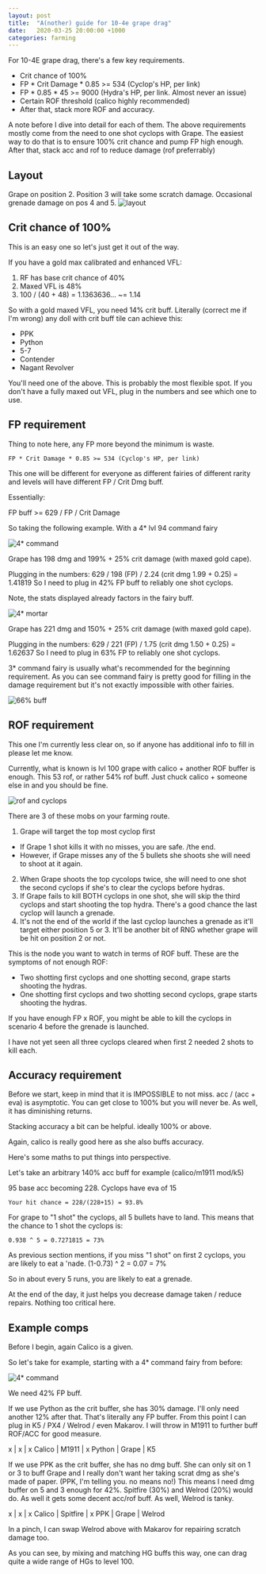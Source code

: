 ```yaml
---
layout: post
title:  "A(nother) guide for 10-4e grape drag"
date:   2020-03-25 20:00:00 +1000
categories: farming
---
```


For 10-4E grape drag, there's a few key requirements.
- Crit chance of 100%
- FP * Crit Damage * 0.85 >= 534 (Cyclop's HP, per link)
- FP * 0.85 * 45 >= 9000 (Hydra's HP, per link. Almost never an issue)
- Certain ROF threshold (calico highly recommended)
- After that, stack more ROF and accuracy.

A note before I dive into detail for each of them. The above requirements
mostly come from the need to one shot cyclops with Grape. The easiest way
to do that is to ensure 100% crit chance and pump FP high enough. After that,
stack acc and rof to reduce damage (rof preferrably)

## Layout

Grape on position 2. Position 3 will take some scratch damage. Occasional grenade damage on pos 4 and 5.
![layout](/assets/10-4e-guide/fp1.png)

## Crit chance of 100%

This is an easy one so let's just get it out of the way.

If you have a gold max calibrated and enhanced VFL:
1. RF has base crit chance of 40%
2. Maxed VFL is 48%
3. 100 / (40 + 48) = 1.1363636... ~= 1.14

So with a gold maxed VFL, you need 14% crit buff. Literally (correct me
if I'm wrong) any doll with crit buff tile can achieve this:
- PPK
- Python
- 5-7
- Contender
- Nagant Revolver

You'll need one of the above. This is probably the most flexible spot. If
you don't have a fully maxed out VFL, plug in the numbers and see which one
to use.

## FP requirement

Thing to note here, any FP more beyond the minimum is waste.

```
FP * Crit Damage * 0.85 >= 534 (Cyclop's HP, per link)
```

This one will be different for everyone as different fairies of different
rarity and levels will have different FP / Crit Dmg buff.

Essentially:

FP buff >= 629 / FP / Crit Damage

So taking the following example. With a 4* lvl 94 command fairy

![4* command](/assets/10-4e-guide/fp1.png)

Grape has 198 dmg and 199% + 25% crit damage (with maxed gold cape).

Plugging in the numbers: 629 / 198 (FP) / 2.24 (crit dmg 1.99 + 0.25) = 1.41819
So I need to plug in 42% FP buff to reliably one shot cyclops.

Note, the stats displayed already factors in the fairy buff.

![4* mortar](/assets/fp2.png)

Grape has 221 dmg and 150% + 25% crit damage (with maxed gold cape).

Plugging in the numbers: 629 / 221 (FP) / 1.75 (crit dmg 1.50 + 0.25) = 1.62637
So I need to plug in 63% FP to reliably one shot cyclops.

3* command fairy is usually what's recommended for the beginning requirement.
As you can see command fairy is pretty good for filling in the damage requirement
but it's not exactly impossible with other fairies.

![66% buff](assets/fp1-1.png)

## ROF requirement

This one I'm currently less clear on, so if anyone has additional info to fill in
please let me know.

Currently, what is known is lvl 100 grape with calico + another ROF buffer is enough.
This 53 rof, or rather 54% rof buff. Just chuck calico + someone else in and you should be fine.

![rof and cyclops](assets/cyclops.png)

There are 3 of these mobs on your farming route.
1. Grape will target the top most cyclop first
  - If Grape 1 shot kills it with no misses, you are safe. /the end.
  - However, if Grape misses any of the 5 bullets she shoots she will need to shoot at it again.
2. When Grape shoots the top cycolops twice, she will need to one shot the second cyclops if she's to clear the cyclops before hydras.
3. If Grape fails to kill BOTH cyclops in one shot, she will skip the third cyclops and start shooting
the top hydra. There's a good chance the last cyclop will launch a grenade.
4. It's not the end of the world if the last cyclop launches a grenade as it'll target either position 5 or 3.
It'll be another bit of RNG whether grape will be hit on position 2 or not.

This is the node you want to watch in terms of ROF buff. These are the symptoms of not enough ROF:
- Two shotting first cyclops and one shotting second, grape starts shooting the hydras.
- One shotting first cyclops and two shotting second cyclops, grape starts shooting the hydras.

If you have enough FP x ROF, you might be able to kill the cyclops in scenario 4 before the grenade is launched.

I have not yet seen all three cyclops cleared when first 2 needed 2 shots to kill each.

## Accuracy requirement

Before we start, keep in mind that it is IMPOSSIBLE to not miss. acc / (acc + eva) is asymptotic. You can get
close to 100% but you will never be. As well, it has diminishing returns.

Stacking accuracy a bit can be helpful. ideally 100% or above.

Again, calico is really good here as she also buffs accuracy.

Here's some maths to put things into perspective.

Let's take an arbitrary 140% acc buff for example (calico/m1911 mod/k5)

95 base acc becoming 228. Cyclops have eva of 15
```
Your hit chance = 228/(228+15) = 93.8%
```

For grape to "1 shot" the cyclops, all 5 bullets have to land.
This means that the chance to 1 shot the cyclops is:
```
0.938 ^ 5 = 0.7271815 = 73%
```

As previous section mentions, if you miss "1 shot" on first 2 cyclops, you are likely to eat a 'nade.
(1-0.73) ^ 2 = 0.07 = 7%

So in about every 5 runs, you are likely to eat a grenade.

At the end of the day, it just helps you decrease damage taken / reduce repairs. Nothing too critical here.

## Example comps

Before I begin, again Calico is a given.

So let's take for example, starting with a 4* command fairy from before:

![4* command](/assets/10-4e-guide/fp1.png)

We need 42% FP buff.

If we use Python as the crit buffer, she has 30% damage. I'll only need another 12% after that. That's literally
any FP buffer. From this point I can plug in K5 / PX4 / Welrod / even Makarov. I will throw in M1911 to further
buff ROF/ACC for good measure.

x      | x     | x
Calico | M1911 | x
Python | Grape | K5

If we use PPK as the crit buffer, she has no dmg buff. She can only sit on 1 or 3 to buff Grape and I really don't
want her taking scrat dmg as she's made of paper. (PPK, I'm telling you. no means no!) This means I need dmg buffer
on 5 and 3 enough for 42%. Spitfire (30%) and Welrod (20%) would do. As well it gets some decent acc/rof buff.
As well, Welrod is tanky.

x      | x        | x
Calico | Spitfire | x
PPK    | Grape    | Welrod

In a pinch, I can swap Welrod above with Makarov for repairing scratch damage too.

As you can see, by mixing and matching HG buffs this way, one can drag quite a wide range of HGs to level 100.



